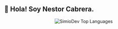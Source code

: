## 👋 Hola! Soy Nestor Cabrera.

<div align="center">
<img src="https://github-readme-stats.vercel.app/api/top-langs/?username=NestorFabianCabrera&layout=compact&theme=dark&bg_color=0A0A0A" alt="SimioDev Top Languages"/>
</div>

